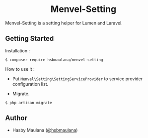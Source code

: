 <h1 align="center">Menvel-Setting</h1>

Menvel-Setting is a setting helper for Lumen and Laravel.

Getting Started
---

Installation :

```
$ composer require hsbmaulana/menvel-setting
```

How to use it :

- Put `Menvel\Setting\SettingServiceProvider` to service provider configuration list.

- Migrate.

```
$ php artisan migrate
```

Author
---

- Hasby Maulana ([@hsbmaulana](https://linkedin.com/in/hsbmaulana))
